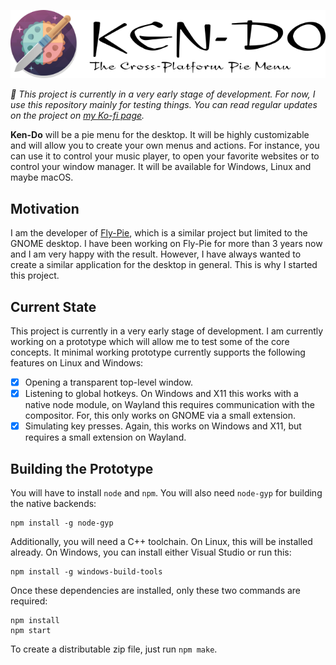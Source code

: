 <!--
SPDX-FileCopyrightText: Simon Schneegans <code@simonschneegans.de>
SPDX-License-Identifier: CC-BY-4.0
-->

<p align="center">
  <img src="docs/img/logo-big.png"/>
</p>


_:construction: This project is currently in a very early stage of development. For now, I use this repository mainly for testing things. You can read regular updates on the project on [my Ko-fi page](https://ko-fi.com/schneegans)._

**Ken-Do** will be a pie menu for the desktop.
It will be highly customizable and will allow you to create your own menus and actions.
For instance, you can use it to control your music player, to open your favorite websites or to control your window manager.
It will be available for Windows, Linux and maybe macOS.

## Motivation

I am the developer of [Fly-Pie](https://github.com/Schneegans/Fly-Pie/), which is a similar project but limited to the GNOME desktop.
I have been working on Fly-Pie for more than 3 years now and I am very happy with the result.
However, I have always wanted to create a similar application for the desktop in general.
This is why I started this project.

## Current State

This project is currently in a very early stage of development.
I am currently working on a prototype which will allow me to test some of the core concepts.
It minimal working prototype currently supports the following features on Linux and Windows:
- [x] Opening a transparent top-level window.
- [x] Listening to global hotkeys. On Windows and X11 this works with a native node module, on Wayland this requires communication with the compositor. For, this only works on GNOME via a small extension.
- [x] Simulating key presses. Again, this works on Windows and X11, but requires a small extension on Wayland.

## Building the Prototype

You will have to install `node` and `npm`.
You will also need `node-gyp` for building the native backends:

```
npm install -g node-gyp
```

Additionally, you will need a C++ toolchain.
On Linux, this will be installed already.
On Windows, you can install either Visual Studio or run this:


```
npm install -g windows-build-tools
```

Once these dependencies are installed, only these two commands are required:

```
npm install
npm start
```

To create a distributable zip file, just run `npm make`.

